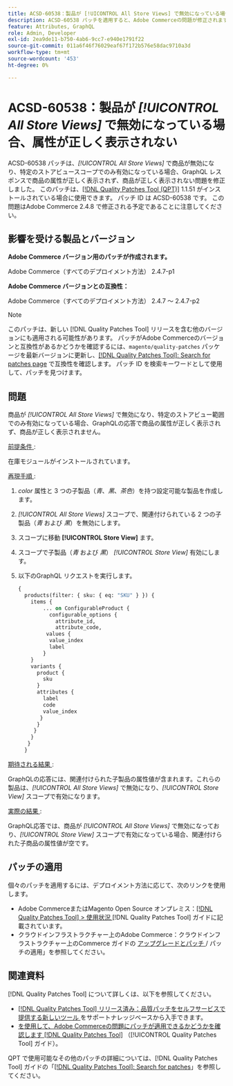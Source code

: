 ```yaml
---
title: ACSD-60538：製品が [!UICONTROL All Store Views] で無効になっている場合、属性が正しく表示されない
description: ACSD-60538 パッチを適用すると、Adobe Commerceの問題が修正されます。この問題では、商品が*すべてのストアビュー*で無効になっており、特定のストアビュースコープでのみ有効になっている場合、GraphQL レスポンスで商品の属性が正しく表示されず、商品が正しく表示されません。
feature: Attributes, GraphQL
role: Admin, Developer
exl-id: 2ea9de11-b750-4ab6-9cc7-e940e1791f22
source-git-commit: 011a6f46f76029eaf67f172b576e58dac9710a3d
workflow-type: tm+mt
source-wordcount: '453'
ht-degree: 0%

---
```


# ACSD-60538：製品が *[!UICONTROL All Store Views]* で無効になっている場合、属性が正しく表示されない

ACSD-60538 パッチは、*[!UICONTROL All Store Views]* で商品が無効になり、特定のストアビュースコープでのみ有効になっている場合、GraphQL レスポンスで商品の属性が正しく表示されず、商品が正しく表示されない問題を修正しました。 このパッチは、[[!DNL Quality Patches Tool (QPT)]](https://experienceleague.adobe.com/ja/docs/commerce-operations/tools/quality-patches-tool/quality-patches-tool-to-self-serve-quality-patches) 1.1.51 がインストールされている場合に使用できます。 パッチ ID は ACSD-60538 です。 この問題はAdobe Commerce 2.4.8 で修正される予定であることに注意してください。

## 影響を受ける製品とバージョン

**Adobe Commerce バージョン用のパッチが作成されます。**

Adobe Commerce（すべてのデプロイメント方法） 2.4.7-p1

**Adobe Commerce バージョンとの互換性：**

Adobe Commerce（すべてのデプロイメント方法） 2.4.7 ～ 2.4.7-p2

>[!NOTE]
>
>このパッチは、新しい [!DNL Quality Patches Tool] リリースを含む他のバージョンにも適用される可能性があります。 パッチがAdobe Commerceのバージョンと互換性があるかどうかを確認するには、`magento/quality-patches` パッケージを最新バージョンに更新し、[[!DNL Quality Patches Tool]: Search for patches page](https://experienceleague.adobe.com/tools/commerce-quality-patches/index.html?lang=ja) で互換性を確認します。 パッチ ID を検索キーワードとして使用して、パッチを見つけます。

## 問題

商品が *[!UICONTROL All Store Views]* で無効になり、特定のストアビュー範囲でのみ有効になっている場合、GraphQLの応答で商品の属性が正しく表示されず、商品が正しく表示されません。

<u> 前提条件 </u>:

在庫モジュールがインストールされています。

<u> 再現手順 </u>:

1. *color* 属性と 3 つの子製品（*青*、*黒*、*茶色*）を持つ設定可能な製品を作成します。
1. *[!UICONTROL All Store Views]* スコープで、関連付けられている 2 つの子製品（*青* および *黒*）を無効にします。
1. スコープに移動 **[!UICONTROL Store View]** ます。
1. スコープで子製品（*青* および *黒*） *[!UICONTROL Store View]* 有効にします。
1. 以下のGraphQL リクエストを実行します。

   ```GraphQL
   {
     products(filter: { sku: { eq: "SKU" } }) {
       items {
           ... on ConfigurableProduct {
             configurable_options {
               attribute_id,
               attribute_code,
            values {
             value_index
             label
           }
       }
       variants {
         product {
           sku
         }
         attributes {
           label
           code
           value_index
          }
         }
        }
       }
      }
     }  
   ```

<u> 期待される結果 </u>:

GraphQLの応答には、関連付けられた子製品の属性値が含まれます。これらの製品は、*[!UICONTROL All Store Views]* で無効になり、*[!UICONTROL Store View]* スコープで有効になります。

<u> 実際の結果 </u>:

GraphQL応答では、商品が *[!UICONTROL All Store Views]* で無効になっており、*[!UICONTROL Store View]* スコープで有効になっている場合、関連付けられた子商品の属性値が空です。

## パッチの適用

個々のパッチを適用するには、デプロイメント方法に応じて、次のリンクを使用します。

* Adobe CommerceまたはMagento Open Source オンプレミス：[[!DNL Quality Patches Tool] > 使用状況 ](/help/tools/quality-patches-tool/usage.md) [!DNL Quality Patches Tool] ガイドに記載されています。
* クラウドインフラストラクチャー上のAdobe Commerce：クラウドインフラストラクチャー上のCommerce ガイドの [ アップグレードとパッチ ](https://experienceleague.adobe.com/docs/commerce-cloud-service/user-guide/develop/upgrade/apply-patches.html?lang=ja)/ パッチの適用」を参照してください。

## 関連資料

[!DNL Quality Patches Tool] について詳しくは、以下を参照してください。

* [[!DNL Quality Patches Tool]  リリース済み：品質パッチをセルフサービスで提供する新しいツール ](https://experienceleague.adobe.com/ja/docs/commerce-operations/tools/quality-patches-tool/quality-patches-tool-to-self-serve-quality-patches) をサポートナレッジベースから入手できます。
* [ を使用して、Adobe Commerceの問題にパッチが適用できるかどうかを確認します  [!DNL Quality Patches Tool]](/help/tools/quality-patches-tool/patches-available-in-qpt/check-patch-for-magento-issue-with-magento-quality-patches.md) （[!UICONTROL Quality Patches Tool] ガイド）。


QPT で使用可能なその他のパッチの詳細については、[!DNL Quality Patches Tool] ガイドの「[[!DNL Quality Patches Tool]: Search for patches](https://experienceleague.adobe.com/tools/commerce-quality-patches/index.html?lang=ja)」を参照してください。
